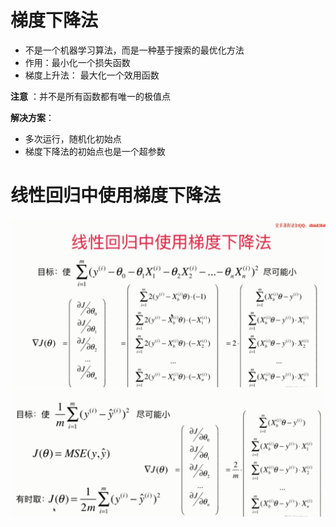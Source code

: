# 梯度下降法
- 不是一个机器学习算法，而是一种基于搜索的最优化方法
- 作用：最小化一个损失函数
- 梯度上升法： 最大化一个效用函数

**注意** ：并不是所有函数都有唯一的极值点

**解决方案**：
- 多次运行，随机化初始点
- 梯度下降法的初始点也是一个超参数

# 线性回归中使用梯度下降法
![20](https://github.com/Pythonboy/Image/blob/master/SK/20.jpg?raw=true)
![21](https://github.com/Pythonboy/Image/blob/master/SK/21.jpg?raw=true)
























































